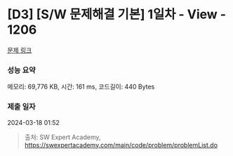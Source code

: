 # [D3] [S/W 문제해결 기본] 1일차 - View - 1206 

[문제 링크](https://swexpertacademy.com/main/code/problem/problemDetail.do?contestProbId=AV134DPqAA8CFAYh) 

### 성능 요약

메모리: 69,776 KB, 시간: 161 ms, 코드길이: 440 Bytes

### 제출 일자

2024-03-18 01:52



> 출처: SW Expert Academy, https://swexpertacademy.com/main/code/problem/problemList.do